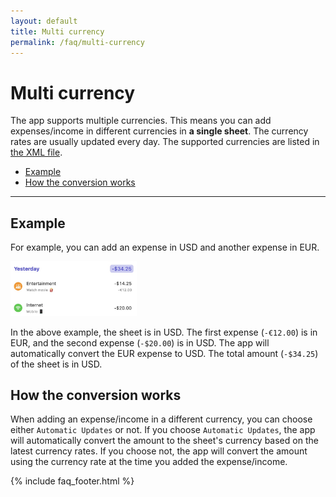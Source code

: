 ```yaml
---
layout: default
title: Multi currency
permalink: /faq/multi-currency
---
```


# Multi currency

The app supports multiple currencies. This means you can add expenses/income in different currencies in **a single sheet**. The currency rates are usually updated every day. The supported currencies are listed in [the XML file](https://github.com/pixyzehn/getexpenses.app/blob/main/eurofxref/eurofxref.xml).

- [Example](#example)
- [How the conversion works](#how-the-conversion-works)

---

## Example

For example, you can add an expense in USD and another expense in EUR.

<img src="../../assets/faq/multi-currency/multi-currency-expenses-mac.jpg" width="40%">

In the above example, the sheet is in USD. The first expense (`-€12.00`) is in EUR, and the second expense (`-$20.00`) is in USD. The app will automatically convert the EUR expense to USD. The total amount (`-$34.25`) of the sheet is in USD.

## How the conversion works

When adding an expense/income in a different currency, you can choose either `Automatic Updates` or not. If you choose `Automatic Updates`, the app will automatically convert the amount to the sheet's currency based on the latest currency rates. If you choose not, the app will convert the amount using the currency rate at the time you added the expense/income.

{% include faq_footer.html %}
